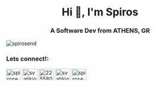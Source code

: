<h1 align="center">Hi 🤘, I'm Spiros</h1>
<h3 align="center">A Software Dev from ATHENS, GR</h3>

<p align="left"> <img src="https://komarev.com/ghpvc/?username=spirosend&label=Profile%20views&color=0e75b6&style=flat" alt="spirosend" /> </p>

<h3 align="left">Lets connect!:</h3>
<p align="left">
<a href="https://dev.to/spirosendgr" target="blank"><img align="center" src="https://raw.githubusercontent.com/rahuldkjain/github-profile-readme-generator/master/src/images/icons/Social/devto.svg" alt="spirosend" height="30" width="40" /></a>
<a href="https://linkedin.com/in/svatikiotis" target="blank"><img align="center" src="https://raw.githubusercontent.com/rahuldkjain/github-profile-readme-generator/master/src/images/icons/Social/linked-in-alt.svg" alt="svatikiotis" height="30" width="40" /></a>
<a href="https://stackoverflow.com/users/22558020" target="blank"><img align="center" src="https://raw.githubusercontent.com/rahuldkjain/github-profile-readme-generator/master/src/images/icons/Social/stack-overflow.svg" alt="22558020" height="30" width="40" /></a>
<a href="https://fb.com/svatikiotis" target="blank"><img align="center" src="https://raw.githubusercontent.com/rahuldkjain/github-profile-readme-generator/master/src/images/icons/Social/facebook.svg" alt="svatikiotis" height="30" width="40" /></a>
<a href="https://instagram.com/spirosend" target="blank"><img align="center" src="https://raw.githubusercontent.com/rahuldkjain/github-profile-readme-generator/master/src/images/icons/Social/instagram.svg" alt="spirosend" height="30" width="40" /></a>
</p>

